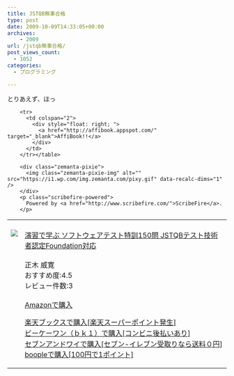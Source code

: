 ```yaml
---
title: JSTQB無事合格
type: post
date: 2009-10-09T14:33:05+00:00
archives:
    - 2009
url: /jstqb無事合格/
post_views_count:
  - 1052
categories:
  - プログラミング

---
```

とりあえず、ほっ

<table>
  <tr>
    <td style="vertical-align:top;">
      <a href="http://hb.afl.rakuten.co.jp/hgc/06d13246.10ebaa62.06d13247.1eb85ca0/?pc=
http%3A%2F%2Fsearch.books.rakuten.co.jp%2Fbksearch%2Fdt%3Fg%3D001%26bisbn%3D4774128465
" target="_blank"><br /> <img src="https://i2.wp.com/ecx.images-amazon.com/images/I/41GE38KBZXL._SL160_.jpg" style="border-style:none;" data-recalc-dims="1" /><br /> </a>
    </td>
    <td style="vertical-align:top;">
      <a href="http://hb.afl.rakuten.co.jp/hgc/06d13246.10ebaa62.06d13247.1eb85ca0/?pc=
http%3A%2F%2Fsearch.books.rakuten.co.jp%2Fbksearch%2Fdt%3Fg%3D001%26bisbn%3D4774128465
" target="_blank"><br /> 演習で学ぶ ソフトウェアテスト特訓150問 JSTQBテスト技術者認定Foundation対応<br /> </a><br /> 正木 威寛<br /> おすすめ度:4.5<br /> レビュー件数:3<br /> <a href="http://www.amazon.co.jp/%E6%BC%94%E7%BF%92%E3%81%A7%E5%AD%A6%E3%81%B6-%E3%82%BD%E3%83%95%E3%83%88%E3%82%A6%E3%82%A7%E3%82%A2%E3%83%86%E3%82%B9%E3%83%88%E7%89%B9%E8%A8%93150%E5%95%8F-JSTQB%E3%83%86%E3%82%B9%E3%83%88%E6%8A%80%E8%A1%93%E8%80%85%E8%AA%8D%E5%AE%9AFoundation%E5%AF%BE%E5%BF%9C-%E6%AD%A3%E6%9C%A8-%E5%A8%81%E5%AF%9B/dp/4774128465%3FSubscriptionId%3D1JWQWN8E4Z5TR27962G2%26tag%3Dgaeaffibook-22%26linkCode%3Dxm2%26camp%3D2025%26creative%3D165953%26creativeASIN%3D4774128465" target="_blank"><br /> Amazonで購入<br /> </a></p>
      <p>
        <a href="http://px.a8.net/svt/ejp?a8mat=1HPMBD+EAZZ1U+5WS+C1DUQ&#038;a8ejpredirect=http%3A%2F%2Fsearch.books.rakuten.co.jp%2Fbksearch%2Fdt%3Fg%3D001%26bisbn%3D4774128465" target="_blank">楽天ブックスで購入[楽天スーパーポイント発生]</a><br /> <img border="0" width="1" height="1" src="https://i2.wp.com/www12.a8.net/0.gif?resize=1%2C1" alt="" data-recalc-dims="1" /><br /> <a href="http://px.a8.net/svt/ejp?a8mat=1HRMFS+EEKKOI+10UY+HUKPU&#038;a8ejpredirect=http%3A%2F%2Fwww.bk1.jp%2FkeywordSearchResult%2F%3Fkeyword%3D4774128465%26storeCd%3D1%26searchFlg%3D9%26x%3D43%26y%3D11%26partnerid%3D02a801" target="_blank">ビーケーワン（ｂｋ１）で購入[コンビニ後払いあり]</a><br /> <img border="0" width="1" height="1" src="https://i2.wp.com/www12.a8.net/0.gif?resize=1%2C1" alt="" data-recalc-dims="1" /><br /> <a href="http://click.linksynergy.com/fs-bin/statform?id=aR0TIOX*qAA&#038;offerid=137560&#038;bnid=1490&#038;subid=&#038;subid=0&#038;kword_in=4774128465&#038;oop=on" target="_blank">セブンアンドワイで購入[セブン-イレブン受取りなら送料０円]</a><IMG width=1 height=1 border=0 src="http://ad.linksynergy.com/fs-bin/show?id=aR0TIOX*qAA&bids=137560&type=5&subid=0" /><br /> <a href="http://click.linksynergy.com/fs-bin/statform?id=aR0TIOX*qAA&#038;offerid=33310&#038;bnid=2&#038;subid=0&#038;ifc=4&#038;ifr=9784774128467" target="_blank">boopleで購入[100円で1ポイント]</a> </td> </tr> 
        
        <tr>
          <td colspan="2">
            <div style="float: right; ">
              <a href="http://affibook.appspot.com/" target="_blank">AffiBook!!</a>
            </div>
          </td>
        </tr></table> 
        
        <div class="zemanta-pixie">
          <img class="zemanta-pixie-img" alt="" src="https://i1.wp.com/img.zemanta.com/pixy.gif" data-recalc-dims="1" />
        </div>
        <p class="scribefire-powered">
          Powered by <a href="http://www.scribefire.com/">ScribeFire</a>.
        </p>
